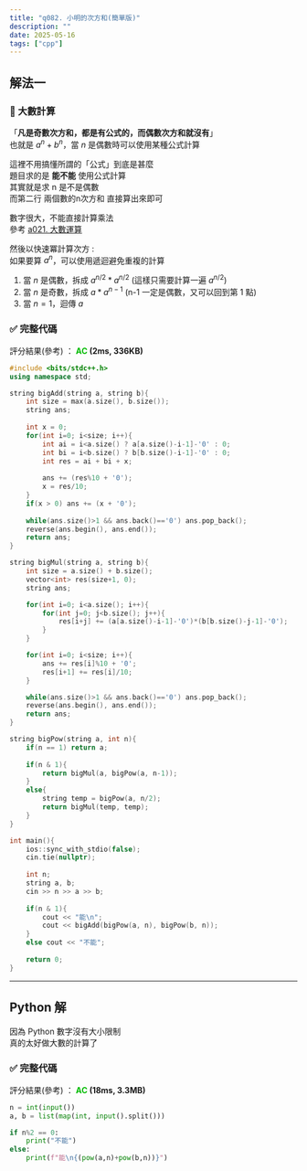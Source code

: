 ```yaml
---
title: "q082. 小明的次方和(簡單版)"
description: ""
date: 2025-05-16
tags: ["cpp"]
---
```


## 解法一

### 🔹 大數計算

「**凡是奇數次方和，都是有公式的，而偶數次方和就沒有**」<br>
也就是 $a^{n} + b^{n}$，當 $n$ 是偶數時可以使用某種公式計算

這裡不用搞懂所謂的「公式」到底是甚麼<br>
題目求的是 **能不能** 使用公式計算<br>
其實就是求 n 是不是偶數<br>
而第二行 兩個數的n次方和 直接算出來即可

數字很大，不能直接計算乘法<br>
參考 [a021. 大數運算](/icrack41-blog/blog/a021)

然後以快速冪計算次方 : <br>
如果要算 $a^{n}$，可以使用遞迴避免重複的計算<br>

1. 當 $n$ 是偶數，拆成 $a^{n/2} * a^{n/2}$ (這樣只需要計算一遍 $a^{n/2}$)
2. 當 $n$ 是奇數，拆成 $a * a^{n-1}$ (n-1 一定是偶數，又可以回到第 1 點)
3. 當 $n = 1$，迴傳 $a$

### ✅ 完整代碼

評分結果(參考) ： **<font color="#00bb00">AC</font> (2ms, 336KB)**

```cpp
#include <bits/stdc++.h>
using namespace std;

string bigAdd(string a, string b){
    int size = max(a.size(), b.size());
    string ans;
    
    int x = 0;
    for(int i=0; i<size; i++){
        int ai = i<a.size() ? a[a.size()-i-1]-'0' : 0;
        int bi = i<b.size() ? b[b.size()-i-1]-'0' : 0;
        int res = ai + bi + x;
        
        ans += (res%10 + '0');
        x = res/10;
    }
    if(x > 0) ans += (x + '0');
    
    while(ans.size()>1 && ans.back()=='0') ans.pop_back();
    reverse(ans.begin(), ans.end());
    return ans;
}

string bigMul(string a, string b){
    int size = a.size() + b.size();
    vector<int> res(size+1, 0);
    string ans;

    for(int i=0; i<a.size(); i++){
        for(int j=0; j<b.size(); j++){
            res[i+j] += (a[a.size()-i-1]-'0')*(b[b.size()-j-1]-'0');
        }
    }

    for(int i=0; i<size; i++){
        ans += res[i]%10 + '0';
        res[i+1] += res[i]/10;
    }

    while(ans.size()>1 && ans.back()=='0') ans.pop_back();
    reverse(ans.begin(), ans.end());
    return ans;
}

string bigPow(string a, int n){
    if(n == 1) return a;
     
    if(n & 1){
        return bigMul(a, bigPow(a, n-1));
    }
    else{
        string temp = bigPow(a, n/2);
        return bigMul(temp, temp);
    }
}

int main(){
    ios::sync_with_stdio(false);
    cin.tie(nullptr);
    
    int n;
    string a, b;
    cin >> n >> a >> b;
    
    if(n & 1){
        cout << "能\n";
        cout << bigAdd(bigPow(a, n), bigPow(b, n));
    }
    else cout << "不能";
    
    return 0;
}
```

***

## Python 解

因為 Python 數字沒有大小限制<br>
真的太好做大數的計算了

### ✅ 完整代碼

評分結果(參考) ： **<font color="#00bb00">AC</font> (18ms, 3.3MB)**

```py
n = int(input())
a, b = list(map(int, input().split()))

if n%2 == 0:
    print("不能")
else:
    print(f"能\n{(pow(a,n)+pow(b,n))}")
```
